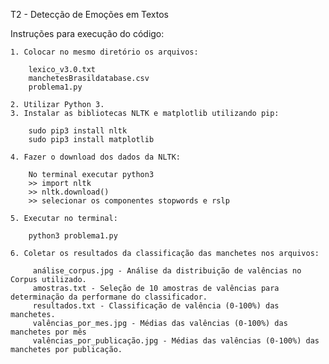 T2 - Detecção de Emoções em Textos

Instruções para execução do código:

    1. Colocar no mesmo diretório os arquivos:
        
        lexico_v3.0.txt
        manchetesBrasildatabase.csv
        problema1.py

    2. Utilizar Python 3.
    3. Instalar as bibliotecas NLTK e matplotlib utilizando pip: 

        sudo pip3 install nltk
        sudo pip3 install matplotlib

    4. Fazer o download dos dados da NLTK:

        No terminal executar python3
        >> import nltk
        >> nltk.download()
        >> selecionar os componentes stopwords e rslp

    5. Executar no terminal:

        python3 problema1.py

    6. Coletar os resultados da classificação das manchetes nos arquivos:
    
         análise_corpus.jpg - Análise da distribuição de valências no Corpus utilizado.
         amostras.txt - Seleção de 10 amostras de valências para determinação da performane do classificador. 
         resultados.txt - Classificação de valência (0-100%) das manchetes.
         valências_por_mes.jpg - Médias das valências (0-100%) das manchetes por mês
         valências_por_publicação.jpg - Médias das valências (0-100%) das manchetes por publicação.